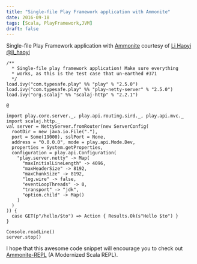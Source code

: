 ```yaml
---
title: "Single-file Play Framework application with Ammonite"
date: 2016-09-18
tags: [Scala, PlayFramework,JVM]
draft: false
---
```

Single-file Play Framework application with [Ammonite](http://www.lihaoyi.com/Ammonite/) courtesy of [Li Haoyi ‏@li_haoyi](https://twitter.com/li_haoyi)

```
/**
  * Single-file play framework application! Make sure everything
  * works, as this is the test case that un-earthed #371
  */
load.ivy("com.typesafe.play" %% "play" % "2.5.0")
load.ivy("com.typesafe.play" %% "play-netty-server" % "2.5.0")
load.ivy("org.scalaj" %% "scalaj-http" % "2.2.1")

@

import play.core.server._, play.api.routing.sird._, play.api.mvc._
import scalaj.http._
val server = NettyServer.fromRouter(new ServerConfig(
  rootDir = new java.io.File("."),
  port = Some(19000), sslPort = None,
  address = "0.0.0.0", mode = play.api.Mode.Dev,
  properties = System.getProperties,
  configuration = play.api.Configuration(
    "play.server.netty" -> Map(
      "maxInitialLineLength" -> 4096,
      "maxHeaderSize" -> 8192,
      "maxChunkSize" -> 8192,
      "log.wire" -> false,
      "eventLoopThreads" -> 0,
      "transport" -> "jdk",
      "option.child" -> Map()
    )
  )
)) {
  case GET(p"/hello/$to") => Action { Results.Ok(s"Hello $to") }
}

Console.readLine()
server.stop()
```
I hope that this awesome code snippet will encourage you to check out  [Ammonite-REPL](http://www.lihaoyi.com/Ammonite/) (A Modernized Scala REPL).